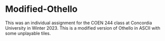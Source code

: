 # Modified-Othello
This was an individual assignment for the COEN 244 class at Concordia University in Winter 2023. This is a modified version of Othello in ASCII with some unplayable tiles. 
